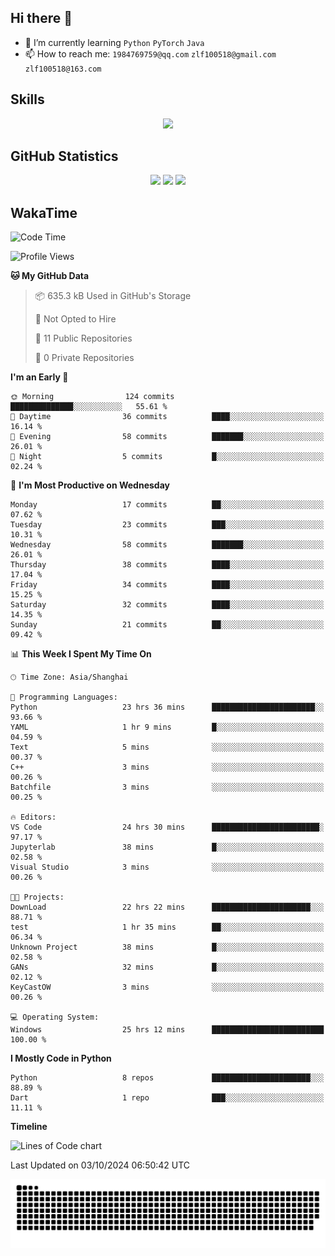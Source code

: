 ## Hi there 👋

- 🌱 I’m currently learning `Python` `PyTorch` `Java`
- 📫 How to reach me: `1984769759@qq.com` `zlf100518@gmail.com` `zlf100518@163.com`

## Skills
<div align="center"> <img src="https://skillicons.dev/icons?i=python,linux,git,github,html,css,js" /> </div>

## GitHub Statistics

<div align="center">
  <img src="https://github-readme-stats.vercel.app/api?username=mrcchenfeng&show_icons=true&theme=tokyonight" />
  <img src="https://github-readme-stats.vercel.app/api/top-langs/?username=mrcchenfeng&show_icons=true&theme=tokyonight" />
  <img src="https://github-readme-activity-graph.vercel.app/graph?username=mrcchenfeng&theme=xcode" />
</div>

## WakaTime

<!--START_SECTION:waka-->
![Code Time](http://img.shields.io/badge/Code%20Time-135%20hrs%2023%20mins-blue)

![Profile Views](http://img.shields.io/badge/Profile%20Views-0-blue)

**🐱 My GitHub Data** 

> 📦 635.3 kB Used in GitHub's Storage 
 > 
> 🚫 Not Opted to Hire
 > 
> 📜 11 Public Repositories 
 > 
> 🔑 0 Private Repositories 
 > 
**I'm an Early 🐤** 

```text
🌞 Morning                124 commits         ██████████████░░░░░░░░░░░   55.61 % 
🌆 Daytime                36 commits          ████░░░░░░░░░░░░░░░░░░░░░   16.14 % 
🌃 Evening                58 commits          ███████░░░░░░░░░░░░░░░░░░   26.01 % 
🌙 Night                  5 commits           █░░░░░░░░░░░░░░░░░░░░░░░░   02.24 % 
```
📅 **I'm Most Productive on Wednesday** 

```text
Monday                   17 commits          ██░░░░░░░░░░░░░░░░░░░░░░░   07.62 % 
Tuesday                  23 commits          ███░░░░░░░░░░░░░░░░░░░░░░   10.31 % 
Wednesday                58 commits          ███████░░░░░░░░░░░░░░░░░░   26.01 % 
Thursday                 38 commits          ████░░░░░░░░░░░░░░░░░░░░░   17.04 % 
Friday                   34 commits          ████░░░░░░░░░░░░░░░░░░░░░   15.25 % 
Saturday                 32 commits          ████░░░░░░░░░░░░░░░░░░░░░   14.35 % 
Sunday                   21 commits          ██░░░░░░░░░░░░░░░░░░░░░░░   09.42 % 
```


📊 **This Week I Spent My Time On** 

```text
🕑︎ Time Zone: Asia/Shanghai

💬 Programming Languages: 
Python                   23 hrs 36 mins      ███████████████████████░░   93.66 % 
YAML                     1 hr 9 mins         █░░░░░░░░░░░░░░░░░░░░░░░░   04.59 % 
Text                     5 mins              ░░░░░░░░░░░░░░░░░░░░░░░░░   00.37 % 
C++                      3 mins              ░░░░░░░░░░░░░░░░░░░░░░░░░   00.26 % 
Batchfile                3 mins              ░░░░░░░░░░░░░░░░░░░░░░░░░   00.25 % 

🔥 Editors: 
VS Code                  24 hrs 30 mins      ████████████████████████░   97.17 % 
Jupyterlab               38 mins             █░░░░░░░░░░░░░░░░░░░░░░░░   02.58 % 
Visual Studio            3 mins              ░░░░░░░░░░░░░░░░░░░░░░░░░   00.26 % 

🐱‍💻 Projects: 
DownLoad                 22 hrs 22 mins      ██████████████████████░░░   88.71 % 
test                     1 hr 35 mins        ██░░░░░░░░░░░░░░░░░░░░░░░   06.34 % 
Unknown Project          38 mins             █░░░░░░░░░░░░░░░░░░░░░░░░   02.58 % 
GANs                     32 mins             █░░░░░░░░░░░░░░░░░░░░░░░░   02.12 % 
KeyCastOW                3 mins              ░░░░░░░░░░░░░░░░░░░░░░░░░   00.26 % 

💻 Operating System: 
Windows                  25 hrs 12 mins      █████████████████████████   100.00 % 
```

**I Mostly Code in Python** 

```text
Python                   8 repos             ██████████████████████░░░   88.89 % 
Dart                     1 repo              ███░░░░░░░░░░░░░░░░░░░░░░   11.11 % 
```



**Timeline**

![Lines of Code chart](https://raw.githubusercontent.com/mrcchenfeng/mrcchenfeng/main/assets/bar_graph.png)


 Last Updated on 03/10/2024 06:50:42 UTC
<!--END_SECTION:waka-->

<div align="center"><img src="./assets/github-snake-dark.svg" /></div>
